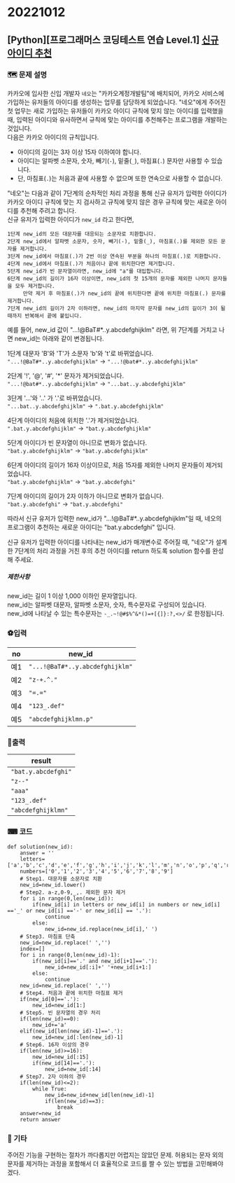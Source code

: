 # 20221012
## [Python][프로그래머스 코딩테스트 연습 Level.1]  [신규 아이디 추천](https://school.programmers.co.kr/learn/courses/30/lessons/72410)
### 🗺 문제 설명
카카오에 입사한 신입 개발자  `네오`는 "카카오계정개발팀"에 배치되어, 카카오 서비스에 가입하는 유저들의 아이디를 생성하는 업무를 담당하게 되었습니다. "네오"에게 주어진 첫 업무는 새로 가입하는 유저들이 카카오 아이디 규칙에 맞지 않는 아이디를 입력했을 때, 입력된 아이디와 유사하면서 규칙에 맞는 아이디를 추천해주는 프로그램을 개발하는 것입니다.  
다음은 카카오 아이디의 규칙입니다.

-   아이디의 길이는 3자 이상 15자 이하여야 합니다.
-   아이디는 알파벳 소문자, 숫자, 빼기(`-`), 밑줄(`_`), 마침표(`.`) 문자만 사용할 수 있습니다.
-   단, 마침표(`.`)는 처음과 끝에 사용할 수 없으며 또한 연속으로 사용할 수 없습니다.

"네오"는 다음과 같이 7단계의 순차적인 처리 과정을 통해 신규 유저가 입력한 아이디가 카카오 아이디 규칙에 맞는 지 검사하고 규칙에 맞지 않은 경우 규칙에 맞는 새로운 아이디를 추천해 주려고 합니다.  
신규 유저가 입력한 아이디가  `new_id`  라고 한다면,
```
1단계 new_id의 모든 대문자를 대응되는 소문자로 치환합니다.
2단계 new_id에서 알파벳 소문자, 숫자, 빼기(-), 밑줄(_), 마침표(.)를 제외한 모든 문자를 제거합니다.
3단계 new_id에서 마침표(.)가 2번 이상 연속된 부분을 하나의 마침표(.)로 치환합니다.
4단계 new_id에서 마침표(.)가 처음이나 끝에 위치한다면 제거합니다.
5단계 new_id가 빈 문자열이라면, new_id에 "a"를 대입합니다.
6단계 new_id의 길이가 16자 이상이면, new_id의 첫 15개의 문자를 제외한 나머지 문자들을 모두 제거합니다.
     만약 제거 후 마침표(.)가 new_id의 끝에 위치한다면 끝에 위치한 마침표(.) 문자를 제거합니다.
7단계 new_id의 길이가 2자 이하라면, new_id의 마지막 문자를 new_id의 길이가 3이 될 때까지 반복해서 끝에 붙입니다.
```
예를 들어, new_id 값이 "...!@BaT#*..y.abcdefghijklm" 라면, 위 7단계를 거치고 나면 new_id는 아래와 같이 변경됩니다.

1단계 대문자 'B'와 'T'가 소문자 'b'와 't'로 바뀌었습니다.  
`"...!@BaT#*..y.abcdefghijklm"`  →  `"...!@bat#*..y.abcdefghijklm"`

2단계 '!', '@', '#', '*' 문자가 제거되었습니다.  
`"...!@bat#*..y.abcdefghijklm"`  →  `"...bat..y.abcdefghijklm"`

3단계 '...'와 '..' 가 '.'로 바뀌었습니다.  
`"...bat..y.abcdefghijklm"`  →  `".bat.y.abcdefghijklm"`

4단계 아이디의 처음에 위치한 '.'가 제거되었습니다.  
`".bat.y.abcdefghijklm"`  →  `"bat.y.abcdefghijklm"`

5단계 아이디가 빈 문자열이 아니므로 변화가 없습니다.  
`"bat.y.abcdefghijklm"`  →  `"bat.y.abcdefghijklm"`

6단계 아이디의 길이가 16자 이상이므로, 처음 15자를 제외한 나머지 문자들이 제거되었습니다.  
`"bat.y.abcdefghijklm"`  →  `"bat.y.abcdefghi"`

7단계 아이디의 길이가 2자 이하가 아니므로 변화가 없습니다.  
`"bat.y.abcdefghi"`  →  `"bat.y.abcdefghi"`

따라서 신규 유저가 입력한 new_id가 "...!@BaT#*..y.abcdefghijklm"일 때, 네오의 프로그램이 추천하는 새로운 아이디는 "bat.y.abcdefghi" 입니다.

신규 유저가 입력한 아이디를 나타내는 new_id가 매개변수로 주어질 때, "네오"가 설계한 7단계의 처리 과정을 거친 후의 추천 아이디를 return 하도록 solution 함수를 완성해 주세요.


##### 제한사항
new_id는 길이 1 이상 1,000 이하인 문자열입니다.  
new_id는 알파벳 대문자, 알파벳 소문자, 숫자, 특수문자로 구성되어 있습니다.  
new_id에 나타날 수 있는 특수문자는 `-_.~!@#$%^&*()=+[{]}:?,<>/` 로 한정됩니다.


### ⚽입력
|no|new_id|
|--|--|
|예1|`"...!@BaT#*..y.abcdefghijklm"`|
|예2|`"z-+.^."`|
|예3|`"=.="`|
|예4|`"123_.def"`|
|예5|`"abcdefghijklmn.p"`|


### 🥇출력
|result|
|--|
|`"bat.y.abcdefghi"`|
|`"z--"`|
|`"aaa"`|
|`"123_.def"`|
|`"abcdefghijklmn"`|


### ⌨ 코드
	def solution(new_id):
	    answer = ''
	    letters=['a','b','c','d','e','f','g','h','i','j','k','l','m','n','o','p','q','r','s','t','u','v','w','x','y','z']
	    numbers=['0','1','2','3','4','5','6','7','8','9']
	    # Step1. 대문자를 소문자로 치환
	    new_id=new_id.lower()
	    # Step2. a-z,0-9,_,. 제외한 문자 제거
	    for i in range(0,len(new_id)):
	        if(new_id[i] in letters or new_id[i] in numbers or new_id[i] =='_' or new_id[i] =='-' or new_id[i] == '.'):
	            continue
	        else:
	            new_id=new_id.replace(new_id[i],' ')
	    # Step3. 마침표 단축
	    new_id=new_id.replace(' ','')
	    index=[]
	    for i in range(0,len(new_id)-1):
	        if(new_id[i]=='.' and new_id[i+1]=='.'):
	            new_id=new_id[:i]+' '+new_id[i+1:]
	        else:
	            continue
	    new_id=new_id.replace(' ','')
	    # Step4. 처음과 끝에 위치한 마침표 제거
	    if(new_id[0]=='.'):
	        new_id=new_id[1:]
	    # Step5. 빈 문자열의 경우 처리
	    if(len(new_id)==0):
	        new_id+='a'
	    elif(new_id[len(new_id)-1]=='.'):
	        new_id=new_id[:len(new_id)-1]
	    # Step6. 16자 이상의 경우
	    if(len(new_id)>=16):
	        new_id=new_id[:15]
	        if(new_id[14]=='.'):
	            new_id=new_id[:14]
	    # Step7. 2자 이하의 경우
	    if(len(new_id)<=2):
	        while True:
	            new_id=new_id+new_id[len(new_id)-1]
	            if(len(new_id)==3):
	                break
	    answer=new_id
	    return answer

### 👀 기타
주어진 기능을 구현하는 절차가 까다롭지만 어렵지는 않았던 문제.
허용되는 문자 외의 문자를 제거하는 과정을 포함해서 더 효율적으로 코드를 짤 수 있는 방법을 고민해봐야겠다.
